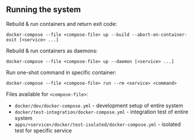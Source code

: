 ## Running the system

Rebuild & run containers and return exit code:

    docker-compose --file <compose-file> up --build --abort-on-container-exit [<service> ...]

Rebuild & run containers as daemons:

    docker-compose --file <compose-file> up --daemon [<service> ...]

Run one-shot command in specific container:

    docker-compose --file <compose-file> run --rm <service> <command>

Files available for `<compose-file>`:

- `docker/dev/docker-compose.yml` - development setup of entire system
- `docker/test-integration/docker-compose.yml` - integration test of entire system
- `apps/<service>/docker/test-isolated/docker-compose.yml` - isolated test for specific service
